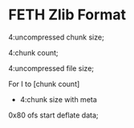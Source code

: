 # FETH Zlib Format
4:uncompressed chunk size;

4:chunk count;

4:uncompressed file size;

For I to [chunk count]

* 4:chunk size with meta

0x80 ofs start deflate data;
